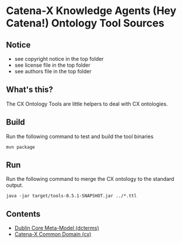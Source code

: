 # Catena-X Knowledge Agents (Hey Catena!) Ontology Tool Sources

## Notice

* see copyright notice in the top folder
* see license file in the top folder
* see authors file in the top folder

## What's this?

The CX Ontology Tools are little helpers to deal with CX ontologies.

## Build

Run the following command to test and build the tool binaries

```console
mvn package
```

## Run

Run the following command to merge the CX ontology to the standard output.

```console
java -jar target/tools-0.5.1-SNAPSHOT.jar ../*.ttl
```


## Contents

- [Dublin Core Meta-Model (dcterms)](dcterms.ttl)
- [Catena-X Common Domain (cx)](cx.ttl)





